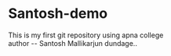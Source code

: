 # Santosh-demo
This is my first git repository using apna college
<br>
author -- Santosh Mallikarjun dundage..
